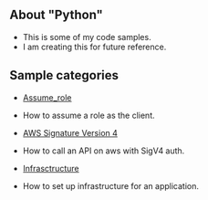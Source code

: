 ## About "Python"

- This is some of my code samples.
- I am creating this for future reference.

## Sample categories

- [Assume_role](https://github.com/Roche-Olivier/aws-examples/tree/main/Python/Assume_role)
- How to assume a role as the client.

- [AWS Signature Version 4](https://github.com/Roche-Olivier/aws-examples/tree/main/Python/AWS%20Signature%20Version%204)
- How to call an API on aws with SigV4 auth.

- [Infrasctructure](https://github.com/Roche-Olivier/aws-examples/tree/main/Python/Infrasctructure)
- How to set up infrastructure for an application.
